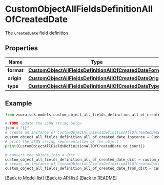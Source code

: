 # CustomObjectAllFieldsDefinitionAllOfCreatedDate

The `CreatedDate` field definition

## Properties

Name | Type | Description | Notes
------------ | ------------- | ------------- | -------------
**format** | [**CustomObjectAllFieldsDefinitionAllOfCreatedDateFormat**](CustomObjectAllFieldsDefinitionAllOfCreatedDateFormat.md) |  | [optional] 
**origin** | [**CustomObjectAllFieldsDefinitionAllOfCreatedDateOrigin**](CustomObjectAllFieldsDefinitionAllOfCreatedDateOrigin.md) |  | [optional] 
**type** | [**CustomObjectAllFieldsDefinitionAllOfCreatedDateType**](CustomObjectAllFieldsDefinitionAllOfCreatedDateType.md) |  | [optional] 

## Example

```python
from zuora_sdk.models.custom_object_all_fields_definition_all_of_created_date import CustomObjectAllFieldsDefinitionAllOfCreatedDate

# TODO update the JSON string below
json = "{}"
# create an instance of CustomObjectAllFieldsDefinitionAllOfCreatedDate from a JSON string
custom_object_all_fields_definition_all_of_created_date_instance = CustomObjectAllFieldsDefinitionAllOfCreatedDate.from_json(json)
# print the JSON string representation of the object
print(CustomObjectAllFieldsDefinitionAllOfCreatedDate.to_json())

# convert the object into a dict
custom_object_all_fields_definition_all_of_created_date_dict = custom_object_all_fields_definition_all_of_created_date_instance.to_dict()
# create an instance of CustomObjectAllFieldsDefinitionAllOfCreatedDate from a dict
custom_object_all_fields_definition_all_of_created_date_from_dict = CustomObjectAllFieldsDefinitionAllOfCreatedDate.from_dict(custom_object_all_fields_definition_all_of_created_date_dict)
```
[[Back to Model list]](../README.md#documentation-for-models) [[Back to API list]](../README.md#documentation-for-api-endpoints) [[Back to README]](../README.md)


